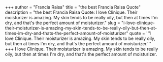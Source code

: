 +++
author = "Francia Raisa"
title = "the best Francia Raisa Quote"
description = "the best Francia Raisa Quote: I love Clinique. Their moisturizer is amazing. My skin tends to be really oily, but then at times I'm dry, and that's the perfect amount of moisturizer."
slug = "i-love-clinique-their-moisturizer-is-amazing-my-skin-tends-to-be-really-oily-but-then-at-times-im-dry-and-thats-the-perfect-amount-of-moisturizer"
quote = '''I love Clinique. Their moisturizer is amazing. My skin tends to be really oily, but then at times I'm dry, and that's the perfect amount of moisturizer.'''
+++
I love Clinique. Their moisturizer is amazing. My skin tends to be really oily, but then at times I'm dry, and that's the perfect amount of moisturizer.
